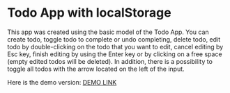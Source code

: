 # Todo App with localStorage
This app was created using the basic model of the Todo App. You can create todo, toggle todo to complete or undo completing, delete todo, edit todo by double-clicking on the todo that you want to edit, cancel editing by Esc key, finish editing by using the Enter key or by clicking on a free space (empty edited todos will be deleted). In addition, there is a possibility to toggle all todos with the arrow located on the left of the input.

Here is the demo version: [DEMO LINK](https://mariiamonakhova.github.io/todo-app_local-storage/)
